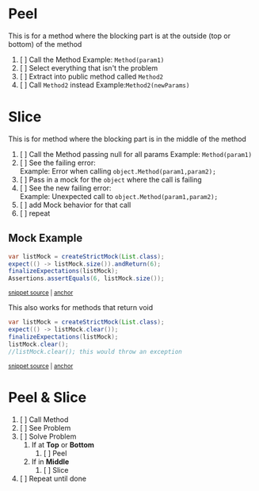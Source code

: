 # Peel

This is for a method where the blocking part is at the outside
(top or bottom) of the method

1. [ ] Call the Method 
      Example: `Method(param1)`
2. [ ] Select everything that isn't the problem
3. [ ] Extract into public method called `Method2`
4. [ ] Call  `Method2` instead
      Example:`Method2(newParams)`

# Slice

This is for method where the blocking part is in the middle of the method

1. [ ] Call the Method passing null for all params
   Example: `Method(param1)`
2. [ ] See the failing error:  
       Example: Error when calling `object.Method(param1,param2);`
3. [ ] Pass in a mock for the `object` where the call is failing
4. [ ] See the new failing error:  
       Example: Unexpected call to `object.Method(param1,param2);`
5. [ ] add Mock behavior for that call
6. [ ] repeat 

## Mock Example

<!-- snippet: mock_example -->
<a id='snippet-mock_example'></a>
```java
var listMock = createStrictMock(List.class);
expect(() -> listMock.size()).andReturn(6);
finalizeExpectations(listMock);
Assertions.assertEquals(6, listMock.size());
```
<sup><a href='/src/test/java/spun/llewellyn/talks/legacycode/docs/ExampleTests.java#L13-L18' title='Snippet source file'>snippet source</a> | <a href='#snippet-mock_example' title='Start of snippet'>anchor</a></sup>
<!-- endSnippet -->

This also works for methods that return void

<!-- snippet: mock_void_example -->
<a id='snippet-mock_void_example'></a>
```java
var listMock = createStrictMock(List.class);
expect(() -> listMock.clear());
finalizeExpectations(listMock);
listMock.clear();
//listMock.clear(); this would throw an exception
```
<sup><a href='/src/test/java/spun/llewellyn/talks/legacycode/docs/ExampleTests.java#L22-L28' title='Snippet source file'>snippet source</a> | <a href='#snippet-mock_void_example' title='Start of snippet'>anchor</a></sup>
<!-- endSnippet -->

# Peel & Slice

1. [ ] Call Method
2. [ ] See Problem
3. [ ] Solve Problem
   1. If at **Top** or **Bottom**
      1. [ ] Peel
   2. If in **Middle** 
      1. [ ] Slice
4. [ ] Repeat until done
